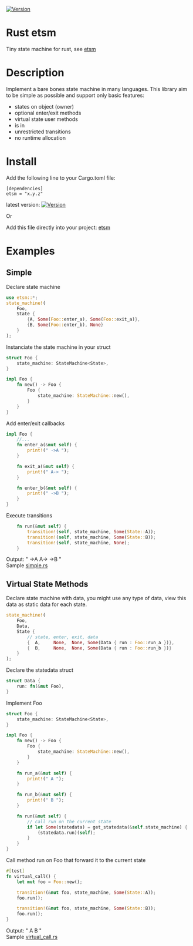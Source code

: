 [![Version](https://img.shields.io/crates/v/etsm.svg)](https://crates.io/crates/etsm)

# Rust etsm
Tiny state machine for rust, see [etsm](../../../../)

# Description
Implement a bare bones state machine in many languages. This library aim to be simple as possible and support only basic features: 

- states on object (owner)
- optional enter/exit methods
- virtual state user methods
- is in
- unrestricted transitions
- no runtime allocation

# Install

Add the following line to your Cargo.toml file:
```
[dependencies]
etsm = "x.y.z"
```
latest version: [![Version](https://img.shields.io/crates/v/etsm.svg)](https://crates.io/crates/etsm)

Or

Add this file directly into your project: [etsm](src/lib.rs)

# Examples

## Simple
Declare state machine
```rust
use etsm::*;
state_machine!(
    Foo,
    State {
        {A, Some(Foo::enter_a), Some(Foo::exit_a)},
        {B, Some(Foo::enter_b), None}
    }
);
```

Instanciate the state machine in your struct
```rust
struct Foo {
    state_machine: StateMachine<State>,
}

impl Foo {
    fn new() -> Foo {
        Foo {
            state_machine: StateMachine::new(),
        }
    }
}
```

Add enter/exit callbacks
```rust
impl Foo {
    //...
    fn enter_a(&mut self) {
        print!(" ->A ");
    }

    fn exit_a(&mut self) {
        print!(" A-> ");
    }

    fn enter_b(&mut self) {
        print!(" ->B ");
    }
}
```

Execute transitions
```rust
    fn run(&mut self) {
        transition!(self, state_machine, Some(State::A));
        transition!(self, state_machine, Some(State::B));
        transition!(self, state_machine, None);
    }
```

Output: " ->A  A-> ->B "\
Sample [simple.rs](tests/simple.rs)

## Virtual State Methods

Declare state machine with data, you might use any type of data, view this data as static data for each state.
```rust
state_machine!(
    Foo,
    Data,
    State {
        // state, enter, exit, data
        {  A,     None,  None, Some(Data { run : Foo::run_a })},
        {  B,     None,  None, Some(Data { run : Foo::run_b })}
    }
);
```

Declare the statedata struct
```rust
struct Data {
    run: fn(&mut Foo),
}
```

Implement Foo
```rust
struct Foo {
    state_machine: StateMachine<State>,
}

impl Foo {
    fn new() -> Foo {
        Foo {
            state_machine: StateMachine::new(),
        }
    }

    fn run_a(&mut self) {
        print!(" A ");
    }

    fn run_b(&mut self) {
        print!(" B ");
    }

    fn run(&mut self) {
        // call run on the current state
        if let Some(statedata) = get_statedata(&self.state_machine) {
            (statedata.run)(self);
        }
    }
}
```

Call method run on Foo that forward it to the current state
```rust
#[test]
fn virtual_call() {
    let mut foo = Foo::new();

    transition!(&mut foo, state_machine, Some(State::A));
    foo.run();

    transition!(&mut foo, state_machine, Some(State::B));
    foo.run();
}
```
Output: " A B "\
Sample [virtual_call.rs](tests/virtual_call.rs)
